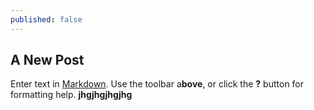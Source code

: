 ```yaml
---
published: false
---
```


## A New Post

Enter text in [Markdown](http://daringfireball.net/projects/markdown/). Use the toolbar a**bove**, or click the **?** button for formatting help.
**jhgjhgjhgjhg**